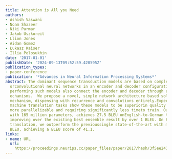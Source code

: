 ```yaml
---
title: Attention is All you Need
authors:
- Ashish Vaswani
- Noam Shazeer
- Niki Parmar
- Jakob Uszkoreit
- Llion Jones
- Aidan Gomez
- Łukasz Kaiser
- Illia Polosukhin
date: '2017-01-01'
publishDate: '2024-09-13T09:52:59.420595Z'
publication_types:
- paper-conference
publication: '*Advances in Neural Information Processing Systems*'
abstract: The dominant sequence transduction models are based on complex recurrent
  orconvolutional neural networks in an encoder and decoder configuration. The best
  performing such models also connect the encoder and decoder through an attentionm
  echanisms.  We propose a novel, simple network architecture based solely onan attention
  mechanism, dispensing with recurrence and convolutions entirely.Experiments on two
  machine translation tasks show these models to be superiorin quality while being
  more parallelizable and requiring significantly less timeto train. Our single model
  with 165 million parameters, achieves 27.5 BLEU onEnglish-to-German translation,
  improving over the existing best ensemble result by over 1 BLEU. On English-to-French
  translation, we outperform the previoussingle state-of-the-art with model by 0.7
  BLEU, achieving a BLEU score of 41.1.
links:
- name: URL
  url: 
    https://proceedings.neurips.cc/paper_files/paper/2017/hash/3f5ee243547dee91fbd053c1c4a845aa-Abstract.html
---
```

